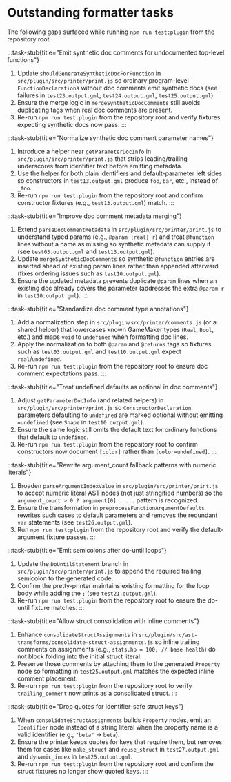 # Outstanding formatter tasks

The following gaps surfaced while running `npm run test:plugin` from the repository root.

:::task-stub{title="Emit synthetic doc comments for undocumented top-level functions"}
1. Update `shouldGenerateSyntheticDocForFunction` in `src/plugin/src/printer/print.js` so ordinary program-level `FunctionDeclaration`s without doc comments emit synthetic docs (see failures in `test23.output.gml`, `test24.output.gml`, `test25.output.gml`).
2. Ensure the merge logic in `mergeSyntheticDocComments` still avoids duplicating tags when real doc comments are present.
3. Re-run `npm run test:plugin` from the repository root and verify fixtures expecting synthetic docs now pass.
:::

:::task-stub{title="Normalize synthetic doc comment parameter names"}
1. Introduce a helper near `getParameterDocInfo` in `src/plugin/src/printer/print.js` that strips leading/trailing underscores from identifier text before emitting metadata.
2. Use the helper for both plain identifiers and default-parameter left sides so constructors in `test13.output.gml` produce `foo`, `bar`, etc., instead of `_foo`.
3. Re-run `npm run test:plugin` from the repository root and confirm constructor fixtures (e.g., `test13.output.gml`) match.
:::

:::task-stub{title="Improve doc comment metadata merging"}
1. Extend `parseDocCommentMetadata` in `src/plugin/src/printer/print.js` to understand typed params (e.g., `@param {real} r`) and treat `@function` lines without a name as missing so synthetic metadata can supply it (see `test03.output.gml` and `test13.output.gml`).
2. Update `mergeSyntheticDocComments` so synthetic `@function` entries are inserted ahead of existing param lines rather than appended afterward (fixes ordering issues such as `test10.output.gml`).
3. Ensure the updated metadata prevents duplicate `@param` lines when an existing doc already covers the parameter (addresses the extra `@param r` in `test10.output.gml`).
:::

:::task-stub{title="Standardize doc comment type annotations"}
1. Add a normalization step in `src/plugin/src/printer/comments.js` (or a shared helper) that lowercases known GameMaker types (`Real`, `Bool`, etc.) and maps `void` to `undefined` when formatting doc lines.
2. Apply the normalization to both `@param` and `@returns` tags so fixtures such as `test03.output.gml` and `test10.output.gml` expect `real`/`undefined`.
3. Re-run `npm run test:plugin` from the repository root to ensure doc comment expectations pass.
:::

:::task-stub{title="Treat undefined defaults as optional in doc comments"}
1. Adjust `getParameterDocInfo` (and related helpers) in `src/plugin/src/printer/print.js` so `ConstructorDeclaration` parameters defaulting to `undefined` are marked optional without emitting `=undefined` (see `Shape` in `test10.output.gml`).
2. Ensure the same logic still omits the default text for ordinary functions that default to `undefined`.
3. Re-run `npm run test:plugin` from the repository root to confirm constructors now document `[color]` rather than `[color=undefined]`.
:::

:::task-stub{title="Rewrite argument\_count fallback patterns with numeric literals"}
1. Broaden `parseArgumentIndexValue` in `src/plugin/src/printer/print.js` to accept numeric literal AST nodes (not just stringified numbers) so the `argument_count > 0 ? argument[0] : ...` pattern is recognized.
2. Ensure the transformation in `preprocessFunctionArgumentDefaults` rewrites such cases to default parameters and removes the redundant `var` statements (see `test26.output.gml`).
3. Run `npm run test:plugin` from the repository root and verify the default-argument fixture passes.
:::

:::task-stub{title="Emit semicolons after do-until loops"}
1. Update the `DoUntilStatement` branch in `src/plugin/src/printer/print.js` to append the required trailing semicolon to the generated code.
2. Confirm the pretty-printer maintains existing formatting for the loop body while adding the `;` (see `test21.output.gml`).
3. Re-run `npm run test:plugin` from the repository root to ensure the do-until fixture matches.
:::

:::task-stub{title="Allow struct consolidation with inline comments"}
1. Enhance `consolidateStructAssignments` in `src/plugin/src/ast-transforms/consolidate-struct-assignments.js` so inline trailing comments on assignments (e.g., `stats.hp = 100; // base health`) do not block folding into the initial struct literal.
2. Preserve those comments by attaching them to the generated `Property` node so formatting in `test25.output.gml` matches the expected inline comment placement.
3. Re-run `npm run test:plugin` from the repository root to verify `trailing_comment` now prints as a consolidated struct.
:::

:::task-stub{title="Drop quotes for identifier-safe struct keys"}
1. When `consolidateStructAssignments` builds `Property` nodes, emit an `Identifier` node instead of a string literal when the property name is a valid identifier (e.g., `"beta"` → `beta`).
2. Ensure the printer keeps quotes for keys that require them, but removes them for cases like `make_struct` and `reuse_struct` in `test27.output.gml` and `dynamic_index` in `test25.output.gml`.
3. Re-run `npm run test:plugin` from the repository root and confirm the struct fixtures no longer show quoted keys.
:::
